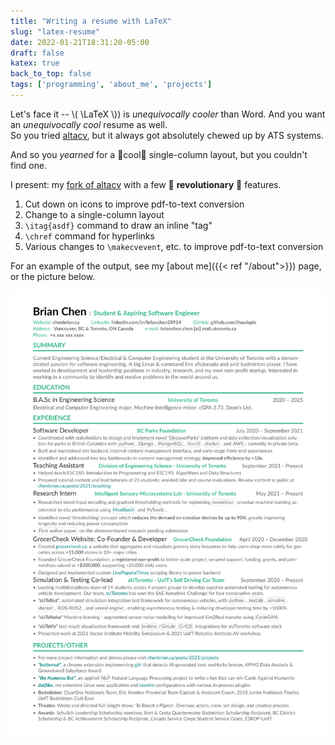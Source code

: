 ```yaml
---
title: "Writing a resume with LaTeX"
slug: "latex-resume"
date: 2022-01-21T18:31:20-05:00
draft: false
katex: true
back_to_top: false
tags: ['programming', 'about_me', 'projects']
---
```





Let's face it -- \\( \LaTeX \\)) is *unequivocally cooler* than Word.
And you want an *unequivocally cool* resume as well.  
So you tried [altacv](https://github.com/liantze/AltaCV), but it always got absolutely chewed up by ATS systems.

And so you *yearned* for a 🌠cool🥶 single-column layout, but you couldn't find one.  

I present: my [fork of altacv](https://github.com/ihasdapie/resume/) with a few 🌟 **revolutionary** 🌟 features.


1. Cut down on icons to improve pdf-to-text conversion
2. Change to a single-column layout
3. `\itag{asdf}` command to draw an inline "tag"
4. `\chref` command for hyperlinks
5. Various changes to `\makecvevent`, etc. to improve pdf-to-text conversion




For an example of the output, see my [about me]({{< ref "/about">}}) page, or the picture below.

![example](https://raw.githubusercontent.com/ihasdapie/resume/main/resume.png)













